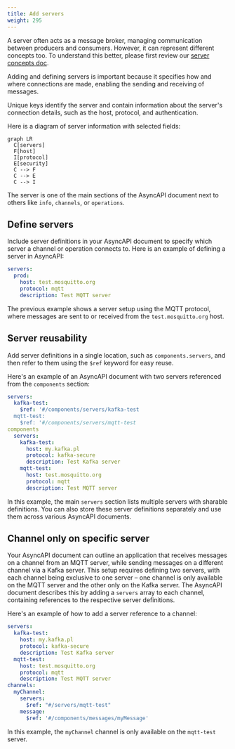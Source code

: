 ```yaml
---
title: Add servers
weight: 295
---
```


A server often acts as a message broker, managing communication between producers and consumers. However, it can represent different concepts too. To understand this better, please first review our [server concepts doc](/docs/concepts/server).

Adding and defining servers is important because it specifies how and where connections are made, enabling the sending and receiving of messages.

Unique keys identify the server and contain information about the server's connection details, such as the host, protocol, and authentication. 

Here is a diagram of server information with selected fields: 

```mermaid
graph LR
  C[servers]
  F[host]
  I[protocol]
  E[security]
  C --> F
  C --> E
  C --> I
```

The server is one of the main sections of the AsyncAPI document next to others like `info`, `channels`, or `operations`.

## Define servers

Include server definitions in your AsyncAPI document to specify which server a channel or operation connects to. Here is an example of defining a server in AsyncAPI:

```yaml
servers:
  prod:
    host: test.mosquitto.org
    protocol: mqtt
    description: Test MQTT server
```

The previous example shows a server setup using the MQTT protocol, where messages are sent to or received from the `test.mosquitto.org` host.

## Server reusability

Add server definitions in a single location, such as `components.servers`, and then refer to them using the `$ref` keyword for easy reuse.

Here's an example of an AsyncAPI document with two servers referenced from the `components` section:
```yaml
servers:
  kafka-test:
    $ref: '#/components/servers/kafka-test
  mqtt-test:
    $ref: '#/components/servers/mqtt-test
components
  servers:
    kafka-test:
      host: my.kafka.pl
      protocol: kafka-secure
      description: Test Kafka server
    mqtt-test:
      host: test.mosquitto.org
      protocol: mqtt
      description: Test MQTT server
```

In this example, the main `servers` section lists multiple servers with sharable definitions. You can also store these server definitions separately and use them across various AsyncAPI documents.

## Channel only on specific server

Your AsyncAPI document can outline an application that receives messages on a channel from an MQTT server, while sending messages on a different channel via a Kafka server. This setup requires defining two servers, with each channel being exclusive to one server – one channel is only available on the MQTT server and the other only on the Kafka server. The AsyncAPI document describes this by adding a `servers` array to each channel, containing references to the respective server definitions.

Here's an example of how to add a server reference to a channel:

```yaml
servers:
  kafka-test:
    host: my.kafka.pl
    protocol: kafka-secure
    description: Test Kafka server
  mqtt-test:
    host: test.mosquitto.org
    protocol: mqtt
    description: Test MQTT server
channels:
  myChannel:
    servers:
      $ref: "#/servers/mqtt-test"
    message:
      $ref: '#/components/messages/myMessage'
```

In this example, the `myChannel` channel is only available on the `mqtt-test` server.
